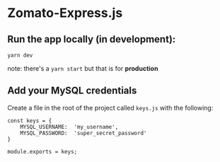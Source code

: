 # Zomato-Express.js
## Run the app locally (in development):
```
yarn dev
```
note: there's a `yarn start` but that is for **production**

## Add your MySQL credentials
Create a file in the root of the project called `keys.js` with the following:

```
const keys = {
    MYSQL_USERNAME:  'my_username',
    MYSQL_PASSWORD:  'super_secret_password'
}

module.exports = keys;
```